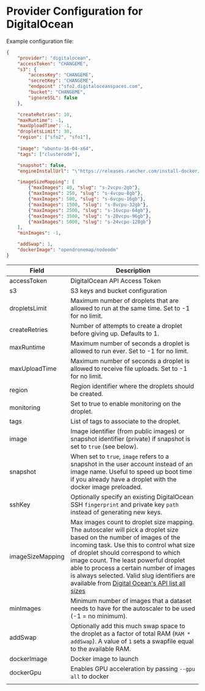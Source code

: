 # Provider Configuration for DigitalOcean

Example configuration file:

```json
{
    "provider": "digitalocean",
    "accessToken": "CHANGEME",
    "s3": {
        "accessKey": "CHANGEME",
        "secretKey": "CHANGEME",
        "endpoint" :"sfo2.digitaloceanspaces.com",
        "bucket": "CHANGEME",
        "ignoreSSL": false
    },

    "createRetries": 10,
    "maxRuntime": -1,
    "maxUploadTime": -1,
    "dropletsLimit": 30,
    "region": ["sfo2", "sfo1"],
    
    "image": "ubuntu-16-04-x64",
    "tags": ["clusterodm"],

    "snapshot": false,
    "engineInstallUrl": "\"https://releases.rancher.com/install-docker/19.03.9.sh\"",

    "imageSizeMapping": [
        {"maxImages": 40, "slug": "s-2vcpu-2gb"},
        {"maxImages": 250, "slug": "s-4vcpu-8gb"},
        {"maxImages": 500, "slug": "s-6vcpu-16gb"},
        {"maxImages": 1500, "slug": "s-8vcpu-32gb"},
        {"maxImages": 2500, "slug": "s-16vcpu-64gb"},
        {"maxImages": 3500, "slug": "s-20vcpu-96gb"},
        {"maxImages": 5000, "slug": "s-24vcpu-128gb"}
    ],
    "minImages": -1,

    "addSwap": 1,
    "dockerImage": "opendronemap/nodeodm"
}
```

| Field                    | Description                                                                                                                                                                                                                                                                                                       |
|--------------------------|-------------------------------------------------------------------------------------------------------------------------------------------------------------------------------------------------------------------------------------------------------------------------------------------------------------------|
| accessToken              | DigitalOcean API Access Token                                                                                                                                                                                                                                                                                     |
| s3                       | S3 keys and bucket configuration                                                                                                                                                                                                                                                                                  |
| dropletsLimit            | Maximum number of droplets that are allowed to run at the same time. Set to -1 for no limit.                                                                                                                                                                                                                      |
| createRetries            | Number of attempts to create a droplet before giving up. Defaults to 1.
| maxRuntime               | Maximum number of seconds a droplet is allowed to run ever. Set to -1 for no limit.                                                                                                                                                                                                                               |
| maxUploadTime            | Maximum number of seconds a droplet is allowed to receive file uploads. Set to -1 for no limit.                                                                                                                                                                                                                   |
| region                   | Region identifier where the droplets should be created.                                                                                                                                                                                                                                                           |
| monitoring               | Set to true to enable monitoring on the droplet.                                                                                                                                                                                                                                                                  |
| tags                     | List of tags to associate to the droplet.                                                                                                                                                                                                                                                                         |
| image                    | Image identifier (from public images) or snapshot identifier (private) if snapshot is set to `true` (see below).                                                                                                                                                                                                  |
| snapshot                 | When set to `true`, `image` refers to a snapshot in the user account instead of an image name. Useful to speed up boot time if you already have a droplet with the docker image preloaded.                                                                                                                        |
| sshKey                   | Optionally specify an existing DigitalOcean SSH `fingerprint` and private key `path` instead of generating new keys.
| imageSizeMapping         | Max images count to droplet size mapping. The autoscaler will pick a droplet size based on the number of images of the incoming task. Use this to control what size of droplet should correspond to which image count. The least powerful droplet able to process a certain number of images is always selected. Valid slug identifiers are available from [Digital Ocean's API list all sizes](https://developers.digitalocean.com/documentation/v2/#list-all-sizes) |
| minImages                | Minimum number of images that a dataset needs to have for the autoscaler to be used (-1 = no minimum).                                                                                                                                                                                                              |
| addSwap                  | Optionally add this much swap space to the droplet as a factor of total RAM (`RAM * addSwap`). A value of `1` sets a swapfile equal to the available RAM.                                                                                                                                                         |
| dockerImage              | Docker image to launch                                                                                                        
| dockerGpu     | Enables GPU acceleration by passing `--gpu all` to docker                                                        |
                                                                                                                                                                                    |
